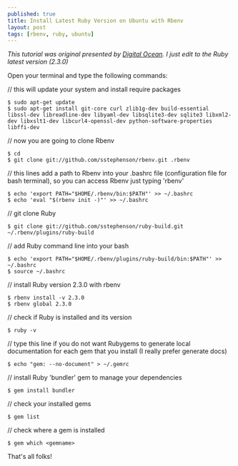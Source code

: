 ```yaml
---
published: true
title: Install Latest Ruby Version on Ubuntu with Rbenv
layout: post
tags: [rbenv, ruby, ubuntu]
---
```

*This tutorial was original presented by [Digital Ocean](https://www.digitalocean.com/community/tutorials/how-to-install-ruby-on-rails-with-rbenv-on-ubuntu-14-04 "Digital Ocean"). I just edit to the Ruby latest version (2.3.0)*

Open your terminal and type the following commands:

// this will update your system and install require packages

    $ sudo apt-get update
    $ sudo apt-get install git-core curl zlib1g-dev build-essential libssl-dev libreadline-dev libyaml-dev libsqlite3-dev sqlite3 libxml2-dev libxslt1-dev libcurl4-openssl-dev python-software-properties libffi-dev

// now you are going to clone Rbenv

    $ cd
    $ git clone git://github.com/sstephenson/rbenv.git .rbenv

// this lines add a path to Rbenv into your .bashrc file (configuration file for bash terminal), so you can access Rbenv just typing 'rbenv'

    $ echo 'export PATH="$HOME/.rbenv/bin:$PATH"' >> ~/.bashrc
    $ echo 'eval "$(rbenv init -)"' >> ~/.bashrc

// git clone Ruby

    $ git clone git://github.com/sstephenson/ruby-build.git ~/.rbenv/plugins/ruby-build

// add Ruby command line into your bash

    $ echo 'export PATH="$HOME/.rbenv/plugins/ruby-build/bin:$PATH"' >> ~/.bashrc
    $ source ~/.bashrc

// install Ruby version 2.3.0 with rbenv

    $ rbenv install -v 2.3.0
    $ rbenv global 2.3.0

// check if Ruby is installed and its version

    $ ruby -v

// type this line if you do not want Rubygems to generate local documentation for each gem that you install (I really prefer generate docs)

    $ echo "gem: --no-document" > ~/.gemrc

// install Ruby 'bundler' gem to manage your dependencies

    $ gem install bundler

// check your installed gems 

    $ gem list

// check where a gem is installed

    $ gem which <gemname>

That's all folks!
